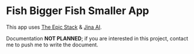 # Fish Bigger Fish Smaller App

This app uses [The Epic Stack](https://www.epicweb.dev/epic-stack) & [Jina AI](https://jina.ai/).

Documentation **NOT PLANNED**; if you are interested in this project, contact me to push me to write the document.